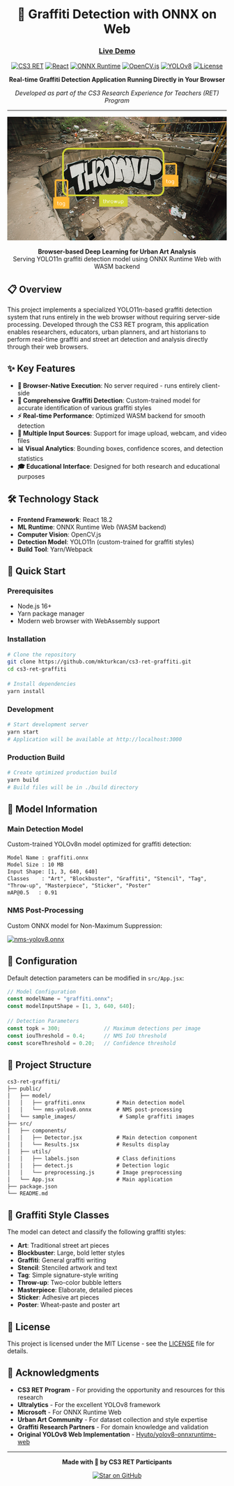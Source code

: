 <div align="center">

# 🎨 Graffiti Detection with ONNX on Web
### [Live Demo](https://mkturkcan.github.io/cs3-ret-graffiti/)

[![CS3 RET](https://img.shields.io/badge/CS3%20RET-2025-orange?style=for-the-badge)]([https://cs3ret.org](https://cs3-erc.org/))
[![React](https://img.shields.io/badge/React-18.2-blue?style=for-the-badge&logo=react)](https://reactjs.org/)
[![ONNX Runtime](https://img.shields.io/badge/ONNX%20Runtime-Web-white?style=for-the-badge&logo=onnx&logoColor=black)](https://onnxruntime.ai/)
[![OpenCV.js](https://img.shields.io/badge/OpenCV.js-4.x-green?style=for-the-badge&logo=opencv)](https://docs.opencv.org/4.x/df/df7/tutorial_js_setup.html)
[![YOLOv8](https://img.shields.io/badge/YOLO11-Ultralytics-purple?style=for-the-badge)](https://github.com/ultralytics/ultralytics)
[![License](https://img.shields.io/badge/License-MIT-yellow?style=for-the-badge)](LICENSE)

**Real-time Graffiti Detection Application Running Directly in Your Browser**

*Developed as part of the CS3 Research Experience for Teachers (RET) Program*

---

<p align="center"><a href="https://mkturkcan.github.io/cs3-ret-graffiti/">
  <img src="./sample.png" alt="Graffiti Detection Demo" width="600"/></a>
</p>

<p align="center">
  <strong>Browser-based Deep Learning for Urban Art Analysis</strong><br>
  Serving YOLO11n graffiti detection model using ONNX Runtime Web with WASM backend
</p>

</div>

## 📋 Overview

This project implements a specialized YOLO11n-based graffiti detection system that runs entirely in the web browser without requiring server-side processing. Developed through the CS3 RET program, this application enables researchers, educators, urban planners, and art historians to perform real-time graffiti and street art detection and analysis directly through their web browsers.

## ✨ Key Features

- **🚀 Browser-Native Execution**: No server required - runs entirely client-side
- **🎨 Comprehensive Graffiti Detection**: Custom-trained model for accurate identification of various graffiti styles
- **⚡ Real-time Performance**: Optimized WASM backend for smooth detection
- **📸 Multiple Input Sources**: Support for image upload, webcam, and video files
- **📊 Visual Analytics**: Bounding boxes, confidence scores, and detection statistics
- **🎓 Educational Interface**: Designed for both research and educational purposes

## 🛠️ Technology Stack

- **Frontend Framework**: React 18.2
- **ML Runtime**: ONNX Runtime Web (WASM backend)
- **Computer Vision**: OpenCV.js
- **Detection Model**: YOLO11n (custom-trained for graffiti styles)
- **Build Tool**: Yarn/Webpack

## 🚀 Quick Start

### Prerequisites

- Node.js 16+ 
- Yarn package manager
- Modern web browser with WebAssembly support

### Installation

```bash
# Clone the repository
git clone https://github.com/mkturkcan/cs3-ret-graffiti.git
cd cs3-ret-graffiti

# Install dependencies
yarn install
```

### Development

```bash
# Start development server
yarn start
# Application will be available at http://localhost:3000
```

### Production Build

```bash
# Create optimized production build
yarn build
# Build files will be in ./build directory
```

## 🧠 Model Information

### Main Detection Model

Custom-trained YOLOv8n model optimized for graffiti detection:

```
Model Name : graffiti.onnx
Model Size : 10 MB
Input Shape: [1, 3, 640, 640]
Classes    : "Art", "Blockbuster", "Graffiti", "Stencil", "Tag", "Throw-up", "Masterpiece", "Sticker", "Poster"
mAP@0.5   : 0.91
```

### NMS Post-Processing

Custom ONNX model for Non-Maximum Suppression:

[![nms-yolov8.onnx](https://img.shields.io/badge/nms--yolov8.onnx-View%20Model-black?logo=onnx)](https://netron.app/?url=https://raw.githubusercontent.com/mkturkcan/cs3-ret-graffiti/master/public/model/nms-yolov8.onnx)

## 🔧 Configuration

Default detection parameters can be modified in `src/App.jsx`:

```javascript
// Model Configuration
const modelName = "graffiti.onnx";
const modelInputShape = [1, 3, 640, 640];

// Detection Parameters
const topk = 300;              // Maximum detections per image
const iouThreshold = 0.4;      // NMS IoU threshold
const scoreThreshold = 0.20;   // Confidence threshold
```

## 📁 Project Structure

```
cs3-ret-graffiti/
├── public/
│   ├── model/
│   │   ├── graffiti.onnx          # Main detection model
│   │   └── nms-yolov8.onnx        # NMS post-processing
│   └── sample_images/              # Sample graffiti images
├── src/
│   ├── components/
│   │   ├── Detector.jsx           # Main detection component
│   │   └── Results.jsx            # Results display
│   ├── utils/
│   │   ├── labels.json            # Class definitions
│   │   ├── detect.js              # Detection logic
│   │   └── preprocessing.js       # Image preprocessing
│   └── App.jsx                    # Main application
├── package.json
└── README.md
```

## 🎨 Graffiti Style Classes

The model can detect and classify the following graffiti styles:

- **Art**: Traditional street art pieces
- **Blockbuster**: Large, bold letter styles
- **Graffiti**: General graffiti writing
- **Stencil**: Stenciled artwork and text
- **Tag**: Simple signature-style writing
- **Throw-up**: Two-color bubble letters
- **Masterpiece**: Elaborate, detailed pieces
- **Sticker**: Adhesive art pieces
- **Poster**: Wheat-paste and poster art

## 📄 License

This project is licensed under the MIT License - see the [LICENSE](LICENSE) file for details.

## 🙏 Acknowledgments

- **CS3 RET Program** - For providing the opportunity and resources for this research
- **Ultralytics** - For the excellent YOLOv8 framework
- **Microsoft** - For ONNX Runtime Web
- **Urban Art Community** - For dataset collection and style expertise
- **Graffiti Research Partners** - For domain knowledge and validation
- **Original YOLOv8 Web Implementation** - [Hyuto/yolov8-onnxruntime-web](https://github.com/Hyuto/yolov8-onnxruntime-web)

---

<div align="center">

**Made with 🖤 by CS3 RET Participants**

[![Star on GitHub](https://img.shields.io/github/stars/mkturkcan/cs3-ret-graffiti?style=social)](https://github.com/mkturkcan/cs3-ret-graffiti)

</div>
